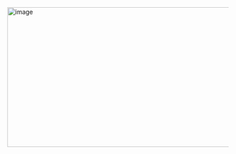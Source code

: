 <img width="640" height="318" alt="image" src="https://github.com/user-attachments/assets/9c505dfd-717b-4759-9ceb-b80554f5a9b3" />
